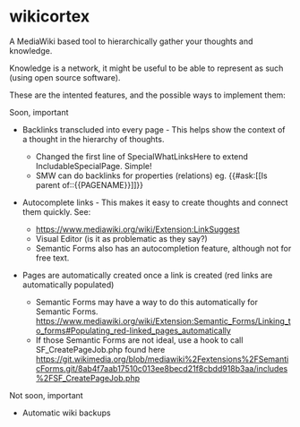 wikicortex
==========

A MediaWiki based tool to hierarchically gather your thoughts and knowledge. 

Knowledge is a network, it might be useful to be able to represent as such (using open source software).


These are the intented features, and the possible ways to implement them:

Soon, important
  - Backlinks transcluded into every page - This helps show the context of a thought in the hierarchy of thoughts.
      * Changed the first line of SpecialWhatLinksHere to extend IncludableSpecialPage. Simple!
      * SMW can do backlinks for properties (relations) eg. {{#ask:[[Is parent of::{{PAGENAME}}]]}}
  - Autocomplete links - This makes it easy to create thoughts and connect them quickly.
    See:
      * https://www.mediawiki.org/wiki/Extension:LinkSuggest
      * Visual Editor (is it as problematic as they say?)
      * Semantic Forms also has an autocompletion feature, although not for free text.
      
  - Pages are automatically created once a link is created (red links are automatically populated)
      * Semantic Forms may have a way to do this automatically for Semantic Forms. https://www.mediawiki.org/wiki/Extension:Semantic_Forms/Linking_to_forms#Populating_red-linked_pages_automatically
      * If those Semantic Forms are not ideal, use a hook to call SF_CreatePageJob.php found here https://git.wikimedia.org/blob/mediawiki%2Fextensions%2FSemanticForms.git/8ab4f7aab17510c013ee8becd21f8cbdd918b3aa/includes%2FSF_CreatePageJob.php
      

Not soon, important
  - Automatic wiki backups
